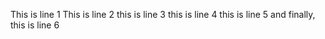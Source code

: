 This is line 1
This is line 2
this is line 3
this is line 4
this is line 5
and finally, this is line 6
